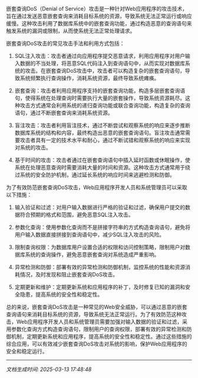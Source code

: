 嵌套查询DoS（Denial of Service）攻击是一种针对Web应用程序的攻击技术，旨在通过发送恶意嵌套查询来消耗目标系统的资源，导致系统无法正常运行或响应缓慢。这种攻击利用了数据库系统中的嵌套查询功能，通过构造恶意的查询语句来触发系统的漏洞或限制，从而使系统无法正常处理请求。

嵌套查询DoS攻击的常见攻击手法和利用方式包括：

1. SQL注入攻击：攻击者通过向应用程序提交恶意请求，利用应用程序对用户输入数据的不当处理，将恶意SQL代码注入到查询语句中，从而实现对数据库系统的攻击。在嵌套查询DoS攻击中，攻击者可以构造复杂的嵌套查询语句，导致系统频繁执行查询操作，消耗系统资源，最终导致系统瘫痪。

2. 嵌套查询：攻击者利用应用程序支持的嵌套查询功能，构造多层嵌套查询语句，使得系统在处理查询时需要执行大量的嵌套操作，导致系统资源耗尽。这种攻击方式通常会利用系统的递归查询功能或联合查询功能，构造复杂的查询语句，通过不断嵌套查询来消耗系统资源。

3. 盲注攻击：攻击者利用盲注技术，通过不断尝试和观察系统的响应来逐步推断数据库系统的结构和内容，最终构造出恶意的嵌套查询语句。盲注攻击通常需要攻击者具有一定的技术水平和耐心，通过不断试错和观察系统的响应来实现对系统的攻击。

4. 基于时间的攻击：攻击者通过在嵌套查询语句中插入延时函数或休眠操作，使系统在处理恶意查询时需要消耗大量的时间和资源。这种攻击方式通常用于绕过系统的安全防护机制，通过延长系统的响应时间来逃避检测和防御。

为了有效防范嵌套查询DoS攻击，Web应用程序开发人员和系统管理员可以采取以下措施：

1. 输入验证和过滤：对用户输入数据进行严格的验证和过滤，确保用户提交的数据符合预期的格式和范围，避免恶意SQL注入攻击。

2. 参数化查询：使用参数化查询而不是拼接字符串的方式构造查询语句，避免将用户输入数据直接拼接到查询语句中，减少SQL注入攻击的风险。

3. 限制查询权限：为数据库用户设置合适的权限和访问控制策略，限制用户对数据库系统的查询操作，避免恶意嵌套查询对系统造成严重影响。

4. 异常检测和防御：部署有效的异常检测和防御机制，监控系统的性能和资源消耗情况，及时发现和阻止嵌套查询DoS攻击。

5. 定期更新和维护：定期更新系统和应用程序的补丁，及时修复已知的漏洞和安全隐患，提高系统的安全性和稳定性。

总的来说，嵌套查询DoS攻击是一种常见的Web安全威胁，可以通过恶意的嵌套查询语句来消耗目标系统的资源，导致系统无法正常运行。为了有效防范这种攻击，Web应用程序开发人员和系统管理员需要加强对输入数据的验证和过滤，采用参数化查询方式构造查询语句，限制用户的查询权限，部署有效的异常检测和防御机制，定期更新系统和应用程序，提高系统的安全性和稳定性。通过这些措施的综合应用，可以有效减少嵌套查询DoS攻击对系统的影响，保护Web应用程序的安全和稳定运行。

---

*文档生成时间: 2025-03-13 17:48:48*












